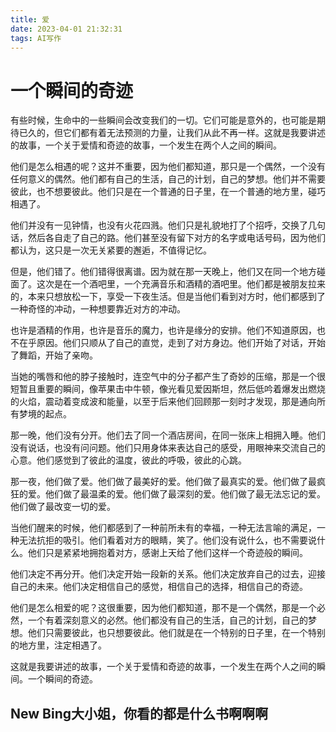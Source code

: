 ```yaml
---
title: 爱
date: 2023-04-01 21:32:31
tags: AI写作
---
```

# 一个瞬间的奇迹

有些时候，生命中的一些瞬间会改变我们的一切。它们可能是意外的，也可能是期待已久的，但它们都有着无法预测的力量，让我们从此不再一样。这就是我要讲述的故事，一个关于爱情和奇迹的故事，一个发生在两个人之间的瞬间。

他们是怎么相遇的呢？这并不重要，因为他们都知道，那只是一个偶然，一个没有任何意义的偶然。他们都有自己的生活，自己的计划，自己的梦想。他们并不需要彼此，也不想要彼此。他们只是在一个普通的日子里，在一个普通的地方里，碰巧相遇了。

他们并没有一见钟情，也没有火花四溅。他们只是礼貌地打了个招呼，交换了几句话，然后各自走了自己的路。他们甚至没有留下对方的名字或电话号码，因为他们都认为，这只是一次无关紧要的邂逅，不值得记忆。

但是，他们错了。他们错得很离谱。因为就在那一天晚上，他们又在同一个地方碰面了。这次是在一个酒吧里，一个充满音乐和酒精的酒吧里。他们都是被朋友拉来的，本来只想放松一下，享受一下夜生活。但是当他们看到对方时，他们都感到了一种奇怪的冲动，一种想要靠近对方的冲动。

也许是酒精的作用，也许是音乐的魔力，也许是缘分的安排。他们不知道原因，也不在乎原因。他们只顺从了自己的直觉，走到了对方身边。他们开始了对话，开始了舞蹈，开始了亲吻。

当她的嘴唇和他的脖子接触时，连空气中的分子都产生了奇妙的压缩，那是一个很短暂且重要的瞬间，像苹果击中牛顿，像光看见爱因斯坦，然后低吟着爆发出燃烧的火焰，震动着变成波和能量，以至于后来他们回顾那一刻时才发现，那是通向所有梦境的起点。

那一晚，他们没有分开。他们去了同一个酒店房间，在同一张床上相拥入睡。他们没有说话，也没有问问题。他们只用身体来表达自己的感受，用眼神来交流自己的心意。他们感觉到了彼此的温度，彼此的呼吸，彼此的心跳。

那一夜，他们做了爱。他们做了最美好的爱。他们做了最真实的爱。他们做了最疯狂的爱。他们做了最温柔的爱。他们做了最深刻的爱。他们做了最无法忘记的爱。他们做了最改变一切的爱。

当他们醒来的时候，他们都感到了一种前所未有的幸福，一种无法言喻的满足，一种无法抗拒的吸引。他们看着对方的眼睛，笑了。他们没有说什么，也不需要说什么。他们只是紧紧地拥抱着对方，感谢上天给了他们这样一个奇迹般的瞬间。

他们决定不再分开。他们决定开始一段新的关系。他们决定放弃自己的过去，迎接自己的未来。他们决定相信自己的感觉，相信自己的选择，相信自己的奇迹。

他们是怎么相爱的呢？这很重要，因为他们都知道，那不是一个偶然，那是一个必然，一个有着深刻意义的必然。他们都没有自己的生活，自己的计划，自己的梦想。他们只需要彼此，也只想要彼此。他们就是在一个特别的日子里，在一个特别的地方里，注定相遇了。

这就是我要讲述的故事，一个关于爱情和奇迹的故事，一个发生在两个人之间的瞬间。一个瞬间的奇迹。

## New Bing大小姐，你看的都是什么书啊啊啊
